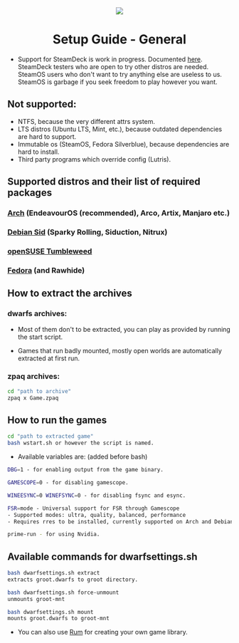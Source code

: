 <div align="center">
  <img src="https://i.postimg.cc/tC3VR1vD/jc141v4.png">
</div>

<div align="center">
  <h1>Setup Guide - General</h1>
</div>

- Support for SteamDeck is work in progress. Documented [here](steamdeck.md). SteamDeck testers who are open to try other distros are needed. SteamOS users who don't want to try anything else are useless to us. SteamOS is garbage if you seek freedom to play however you want.

## Not supported:
   - NTFS, because the very different attrs system.
   - LTS distros (Ubuntu LTS, Mint, etc.), because outdated dependencies are hard to support.
   - Immutable os (SteamOS, Fedora Silverblue), because dependencies are hard to install.
   - Third party programs which override config (Lutris).

## Supported distros and their list of required packages

### [Arch](arch.md) (EndeavourOS (recommended), Arco, Artix, Manjaro etc.)
### [Debian Sid](debiansid.md) (Sparky Rolling, Siduction, Nitrux)
### [openSUSE Tumbleweed](opensuse.md)
### [Fedora](fedora.md) (and Rawhide)


## How to extract the archives

### dwarfs archives:
  
- Most of them don't to be extracted, you can play as provided by running the start script.

- Games that run badly mounted, mostly open worlds are automatically extracted at first run.

### zpaq archives:
```sh
cd "path to archive"
zpaq x Game.zpaq
``` 

## How to run the games

```sh
cd "path to extracted game"
bash wstart.sh or however the script is named.
```
- Available variables are: (added before bash)
```sh
DBG=1 - for enabling output from the game binary.

GAMESCOPE=0 - for disabling gamescope.

WINEESYNC=0 WINEFSYNC=0 - for disabling fsync and esync.

FSR=mode - Universal support for FSR through Gamescope 
- Supported modes: ultra, quality, balanced, performance
- Requires rres to be installed, currently supported on Arch and Debian Sid setup pages.

prime-run - for using Nvidia.
  ```
## Available commands for dwarfsettings.sh
```sh
bash dwarfsettings.sh extract
extracts groot.dwarfs to groot directory.

bash dwarfsettings.sh force-unmount
unmounts groot-mnt

bash dwarfsettings.sh mount
mounts groot.dwarfs to groot-mnt
```

- You can also use [Rum](https://johncena141.eu.org:8141/johncena141/rum) for creating your own game library.

